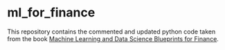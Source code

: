 # ml_for_finance
This repository contains the commented and updated python code taken from the book [Machine Learning and Data Science Blueprints for Finance](https://amzn.to/4a4sVKA).
